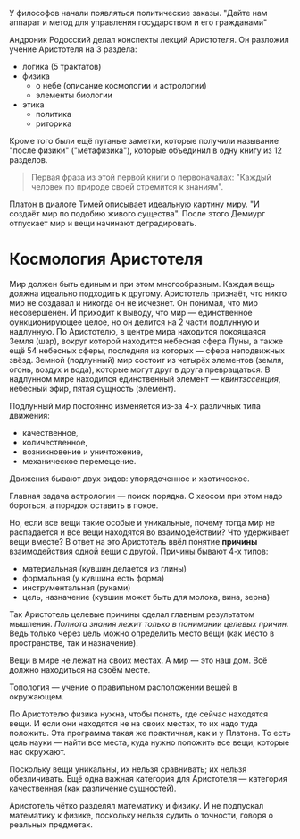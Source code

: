 У философов начали появляться политические заказы.
"Дайте нам аппарат и метод для управления государством и его гражданами"

Андроник Родосский делал конспекты лекций Аристотеля.
Он разложил учение Аристотеля на 3 раздела:
- логика (5 трактатов)
- физика
  + о небе (описание космологии и астрологии)
  + элементы биологии
- этика
  + политика
  + риторика

Кроме того были ещё путаные заметки, которые получили называние "после физики" ("метафизика"), которые объединил в одну книгу из 12 разделов.
> Первая фраза из этой первой книги о первоначалах: "Каждый человек по природе своей стремится к знаниям".


Платон в диалоге Тимей описывает идеальную картину миру.
"И создаёт мир по подобию живого существа".
После этого Демиург отпускает мир и вещи начинают деградировать.

# Космология Аристотеля

Мир должен быть единым и при этом многообразным.
Каждая вещь должна идеально подходить к другому.
Аристотель признаёт, что никто мир не создавал и никогда он не исчезнет.
Он понимал, что мир несовершенен.
И приходит к выводу, что мир — единственное функционирующее целое, но он делится на 2 части подлунную и надлунную.
По Аристотелю, в центре мира находится покоящаяся Земля (шар), вокруг которой находится небесная сфера Луны, а также ещё 54 небесных сферы, последняя из которых — сфера неподвижных звёзд.
Земной (подлунный) мир состоит из четырёх элементов (земля, огонь, воздух и вода), которые могут друг в друга превращаться.
В надлунном мире находился единственный элемент — _квинтэссенция_, небесный эфир, пятая сущность (элемент).

Подлунный мир постоянно изменяется из-за 4-х различных типа движения:
- качественное,
- количественное,
- возникновение и уничтожение,
- механическое перемещение.

Движения бывают двух видов: упорядоченное и хаотическое.

Главная задача астрологии — поиск порядка.
С хаосом при этом надо бороться, а порядок оставить в покое.

Но, если все вещи такие особые и уникальные, почему тогда мир не распадается и все вещи находятся во взаимодействии? Что удерживает вещи вместе?
В ответ на это Аристотель ввёл понятие __причины__ взаимодействия одной вещи с другой.
Причины бывают 4-х типов:
- материальная (кувшин делается из глины)
- формальная (у кувшина есть форма)
- инструментальная (руками)
- цель, назначение (кувшин может быть для молока, вина, зерна)

Так Аристотель целевые причины сделал главным результатом мышления.
_Полнота знания лежит только в понимании целевых причин._
Ведь только через цель можно определить место вещи (как место в пространстве, так и назначение).

Вещи в мире не лежат на своих местах.
А мир — это наш дом.
Всё должно находиться на своём месте.

Топология — учение о правильном расположении вещей в окружающем.

По Аристотелю физика нужна, чтобы понять, где сейчас находятся вещи.
И если они находятся не на своих местах, то их надо туда положить.
Эта программа такая же практичная, как и у Платона.
То есть цель науки — найти все места, куда нужно положить все вещи, которые нас окружают.

Поскольку вещи уникальны, их нельзя сравнивать; их нельзя обезличивать.
Ещё одна важная категория для Аристотеля — категория качественная (как различение сущностей).

Аристотель чётко разделял математику и физику.
И не подпускал математику к физике, поскольку нельзя судить о точности, говоря о реальных предметах.